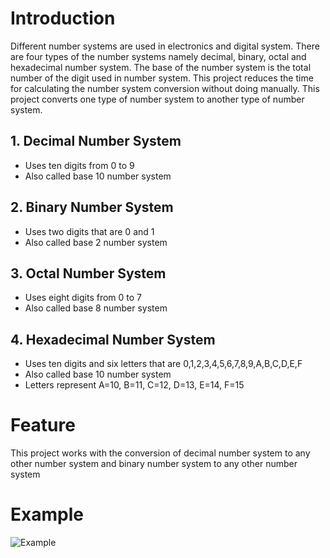 # Introduction
Different number systems are used in electronics and digital system. There are four types of the number systems namely decimal, binary, octal and hexadecimal number system. The base of the number system is the total number of the digit used in number system. This project reduces the time for calculating the number system conversion without doing manually. This project converts one type of number system to another type of number system.
## 1. Decimal Number System
* Uses ten digits from 0 to 9
* Also called base 10 number system
## 2. Binary Number System
* Uses two digits that are 0 and 1
* Also called base 2 number system
## 3. Octal Number System
* Uses eight digits from 0 to 7
* Also called base 8 number system
## 4. Hexadecimal Number System
* Uses ten digits and six letters that are 0,1,2,3,4,5,6,7,8,9,A,B,C,D,E,F
* Also called base 10 number system
* Letters represent A=10, B=11, C=12, D=13, E=14, F=15
# Feature
This project works with the conversion of decimal number system to any other number system and binary number system to any other number system
# Example
![Example](https://www.electronicshub.org/wp-content/uploads/2015/05/Untitled1dd.jpg)
